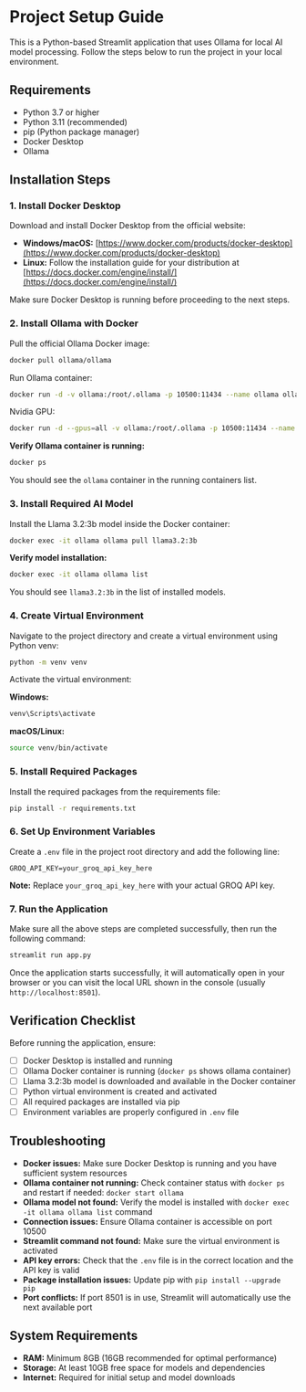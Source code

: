 # Project Setup Guide

This is a Python-based Streamlit application that uses Ollama for local AI model processing. Follow the steps below to run the project in your local environment.

## Requirements

- Python 3.7 or higher
- Python 3.11 (recommended)
- pip (Python package manager)
- Docker Desktop
- Ollama

## Installation Steps

### 1. Install Docker Desktop

Download and install Docker Desktop from the official website:
- **Windows/macOS:** [https://www.docker.com/products/docker-desktop](https://www.docker.com/products/docker-desktop)
- **Linux:** Follow the installation guide for your distribution at [https://docs.docker.com/engine/install/](https://docs.docker.com/engine/install/)

Make sure Docker Desktop is running before proceeding to the next steps.

### 2. Install Ollama with Docker

Pull the official Ollama Docker image:

```bash
docker pull ollama/ollama
```

Run Ollama container:

```bash
docker run -d -v ollama:/root/.ollama -p 10500:11434 --name ollama ollama/ollama
```

Nvidia GPU:

```bash
docker run -d --gpus=all -v ollama:/root/.ollama -p 10500:11434 --name ollama ollama/ollama
```

**Verify Ollama container is running:**
```bash
docker ps
```

You should see the `ollama` container in the running containers list.

### 3. Install Required AI Model

Install the Llama 3.2:3b model inside the Docker container:

```bash
docker exec -it ollama ollama pull llama3.2:3b
```

**Verify model installation:**
```bash
docker exec -it ollama ollama list
```

You should see `llama3.2:3b` in the list of installed models.

### 4. Create Virtual Environment

Navigate to the project directory and create a virtual environment using Python venv:

```bash
python -m venv venv
```

Activate the virtual environment:

**Windows:**
```bash
venv\Scripts\activate
```

**macOS/Linux:**
```bash
source venv/bin/activate
```

### 5. Install Required Packages

Install the required packages from the requirements file:

```bash
pip install -r requirements.txt
```

### 6. Set Up Environment Variables

Create a `.env` file in the project root directory and add the following line:

```
GROQ_API_KEY=your_groq_api_key_here
```

**Note:** Replace `your_groq_api_key_here` with your actual GROQ API key.

### 7. Run the Application

Make sure all the above steps are completed successfully, then run the following command:

```bash
streamlit run app.py
```

Once the application starts successfully, it will automatically open in your browser or you can visit the local URL shown in the console (usually `http://localhost:8501`).

## Verification Checklist

Before running the application, ensure:

- [ ] Docker Desktop is installed and running
- [ ] Ollama Docker container is running (`docker ps` shows ollama container)
- [ ] Llama 3.2:3b model is downloaded and available in the Docker container
- [ ] Python virtual environment is created and activated
- [ ] All required packages are installed via pip
- [ ] Environment variables are properly configured in `.env` file

## Troubleshooting

- **Docker issues:** Make sure Docker Desktop is running and you have sufficient system resources
- **Ollama container not running:** Check container status with `docker ps` and restart if needed: `docker start ollama`
- **Ollama model not found:** Verify the model is installed with `docker exec -it ollama ollama list` command
- **Connection issues:** Ensure Ollama container is accessible on port 10500
- **Streamlit command not found:** Make sure the virtual environment is activated
- **API key errors:** Check that the `.env` file is in the correct location and the API key is valid  
- **Package installation issues:** Update pip with `pip install --upgrade pip`
- **Port conflicts:** If port 8501 is in use, Streamlit will automatically use the next available port

## System Requirements

- **RAM:** Minimum 8GB (16GB recommended for optimal performance)
- **Storage:** At least 10GB free space for models and dependencies
- **Internet:** Required for initial setup and model downloads